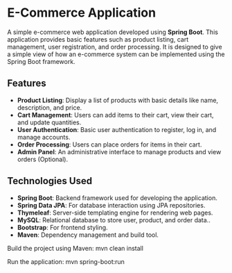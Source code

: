 # E-Commerce Application

A simple e-commerce web application developed using **Spring Boot**. This application provides basic features such as product listing, cart management, user registration, and order processing. It is designed to give a simple view of how an e-commerce system can be implemented using the Spring Boot framework.

## Features

- **Product Listing**: Display a list of products with basic details like name, description, and price.
- **Cart Management**: Users can add items to their cart, view their cart, and update quantities.
- **User Authentication**: Basic user authentication to register, log in, and manage accounts.
- **Order Processing**: Users can place orders for items in their cart.
- **Admin Panel**: An administrative interface to manage products and view orders (Optional).
  
## Technologies Used

- **Spring Boot**: Backend framework used for developing the application.
- **Spring Data JPA**: For database interaction using JPA repositories.
- **Thymeleaf**: Server-side templating engine for rendering web pages.
- **MySQL**: Relational database to store user, product, and order data..
- **Bootstrap**: For frontend styling.
- **Maven**: Dependency management and build tool.

Build the project using Maven:
mvn clean install

Run the application:
mvn spring-boot:run
